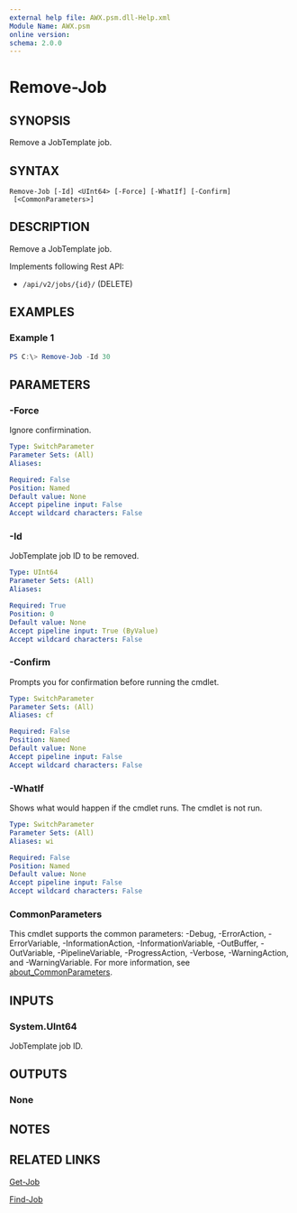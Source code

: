 ```yaml
---
external help file: AWX.psm.dll-Help.xml
Module Name: AWX.psm
online version:
schema: 2.0.0
---
```


# Remove-Job

## SYNOPSIS
Remove a JobTemplate job.

## SYNTAX

```
Remove-Job [-Id] <UInt64> [-Force] [-WhatIf] [-Confirm]
 [<CommonParameters>]
```

## DESCRIPTION
Remove a JobTemplate job.

Implements following Rest API:  
- `/api/v2/jobs/{id}/` (DELETE)

## EXAMPLES

### Example 1
```powershell
PS C:\> Remove-Job -Id 30
```

## PARAMETERS

### -Force
Ignore confirmination.

```yaml
Type: SwitchParameter
Parameter Sets: (All)
Aliases:

Required: False
Position: Named
Default value: None
Accept pipeline input: False
Accept wildcard characters: False
```

### -Id
JobTemplate job ID to be removed.

```yaml
Type: UInt64
Parameter Sets: (All)
Aliases:

Required: True
Position: 0
Default value: None
Accept pipeline input: True (ByValue)
Accept wildcard characters: False
```

### -Confirm
Prompts you for confirmation before running the cmdlet.

```yaml
Type: SwitchParameter
Parameter Sets: (All)
Aliases: cf

Required: False
Position: Named
Default value: None
Accept pipeline input: False
Accept wildcard characters: False
```

### -WhatIf
Shows what would happen if the cmdlet runs.
The cmdlet is not run.

```yaml
Type: SwitchParameter
Parameter Sets: (All)
Aliases: wi

Required: False
Position: Named
Default value: None
Accept pipeline input: False
Accept wildcard characters: False
```

### CommonParameters
This cmdlet supports the common parameters: -Debug, -ErrorAction, -ErrorVariable, -InformationAction, -InformationVariable, -OutBuffer, -OutVariable, -PipelineVariable, -ProgressAction, -Verbose, -WarningAction, and -WarningVariable. For more information, see [about_CommonParameters](http://go.microsoft.com/fwlink/?LinkID=113216).

## INPUTS

### System.UInt64
JobTemplate job ID.

## OUTPUTS

### None
## NOTES

## RELATED LINKS

[Get-Job](Get-Job.md)

[Find-Job](Find-Job.md)
